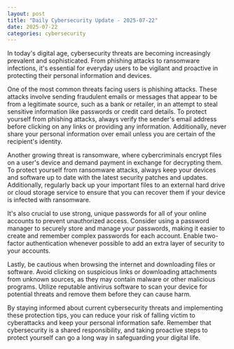 ```yaml
---
layout: post
title: "Daily Cybersecurity Update - 2025-07-22"
date: 2025-07-22
categories: cybersecurity
---
```


In today's digital age, cybersecurity threats are becoming increasingly prevalent and sophisticated. From phishing attacks to ransomware infections, it's essential for everyday users to be vigilant and proactive in protecting their personal information and devices. 

One of the most common threats facing users is phishing attacks. These attacks involve sending fraudulent emails or messages that appear to be from a legitimate source, such as a bank or retailer, in an attempt to steal sensitive information like passwords or credit card details. To protect yourself from phishing attacks, always verify the sender's email address before clicking on any links or providing any information. Additionally, never share your personal information over email unless you are certain of the recipient's identity. 

Another growing threat is ransomware, where cybercriminals encrypt files on a user's device and demand payment in exchange for decrypting them. To protect yourself from ransomware attacks, always keep your devices and software up to date with the latest security patches and updates. Additionally, regularly back up your important files to an external hard drive or cloud storage service to ensure that you can recover them if your device is infected with ransomware. 

It's also crucial to use strong, unique passwords for all of your online accounts to prevent unauthorized access. Consider using a password manager to securely store and manage your passwords, making it easier to create and remember complex passwords for each account. Enable two-factor authentication whenever possible to add an extra layer of security to your accounts. 

Lastly, be cautious when browsing the internet and downloading files or software. Avoid clicking on suspicious links or downloading attachments from unknown sources, as they may contain malware or other malicious programs. Utilize reputable antivirus software to scan your device for potential threats and remove them before they can cause harm. 

By staying informed about current cybersecurity threats and implementing these protection tips, you can reduce your risk of falling victim to cyberattacks and keep your personal information safe. Remember that cybersecurity is a shared responsibility, and taking proactive steps to protect yourself can go a long way in safeguarding your digital life.
